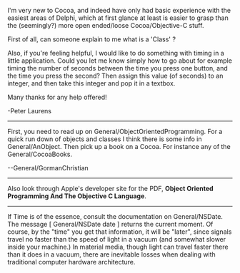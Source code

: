 I'm very new to Cocoa, and indeed have only had basic experience with the easiest areas of Delphi, which at first glance at least is easier to grasp than the (seemingly?) more open ended/loose Cocoa/Objective-C stuff. 

First of all, can someone explain to me what is a 'Class' ?

Also, if you're feeling helpful, I would like to do something with timing in a little application. Could you let me know simply how to go about for example timing the number of seconds between the time you press one button, and the time you press the second? Then assign this value (of seconds) to an integer, and then take this integer and pop it in a textbox.

Many thanks for any help offered!

-Peter Laurens

----

First, you need to read up on General/ObjectOrientedProgramming. For a quick run down of objects and classes I think there is some info in General/AnObject. Then pick up a book on a Cocoa. For instance any of the General/CocoaBooks.

--General/GormanChristian

----

Also look through Apple's developer site for the PDF, **Object Oriented Programming And The Objective C Language**.

----

If  Time is of the essence, consult the documentation on General/NSDate. The message [ General/NSDate date ] returns the current moment. Of course, by the "time" you get that information, it will be "later", since signals travel no faster than the speed of light in a vacuum (and somewhat slower inside your  machine.) In material media, though light can travel faster there than it does in a vacuum, there are inevitable losses when dealing with traditional computer hardware architecture.